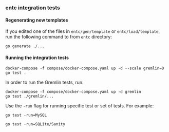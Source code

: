 ### entc integration tests

#### Regenerating new templates

If you edited one of the files in `entc/gen/template` or `entc/load/template`,
run the following command to from `entc` directory:

```
go generate ./...
```

#### Running the integration tests

```
docker-compose -f compose/docker-compose.yaml up -d --scale gremlin=0
go test .
```

In order to run the Gremlin tests, run:

```
docker-compose -f compose/docker-compose.yaml up -d gremlin
go test ./gremlin/...
```

Use the `-run` flag for running specific test or set of tests. For example:

```
go test -run=MySQL

go test -run=SQLite/Sanity
```
